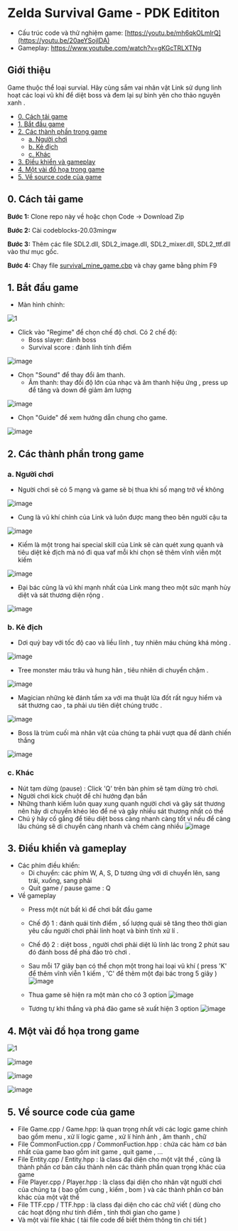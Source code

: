 # Zelda Survival Game - PDK Edititon
- Cấu trúc code và thử nghiệm game: [https://youtu.be/mh6qkOLmlrQ](https://youtu.be/20aeYSojIDA)
- Gameplay: https://www.youtube.com/watch?v=gKGcTRLXTNg

## Giới thiệu 
Game thuộc thể loại survial. Hãy cùng sắm vai nhân vật Link sử dụng linh hoạt các loại vũ khí để diệt boss và đem lại sự bình yên cho thảo nguyên xanh . 

- [0. Cách tải game](#0-cách-tải-game)
- [1. Bắt đầu game](#1-bắt-đầu-game)
- [2. Các thành phần trong game](#2-các-thành-phần-trong-game)
  * [a. Người chơi](#a-người-chơi)
  * [b. Kẻ địch](#b-kẻ-địch)
  * [c. Khác](#c-khác)
- [3. Điều khiển và gameplay](#3-điều-khiển-và-gameplay)
- [4. Một vài đồ họa trong game](#4-một-vài-đồ-họa-trong-game)
- [5. Về source code của game](#5-về-source-code-của-game)

## 0. Cách tải game
**Bước 1:** Clone repo này về hoặc chọn Code -> Download Zip

**Bước 2:** Cài codeblocks-20.03mingw

**Bước 3:** Thêm các file SDL2.dll, SDL2_image.dll, SDL2_mixer.dll, SDL2_ttf.dll vào thư mục gốc.

**Bước 4:** Chạy file [survival_mine_game.cbp](survival_mine_game.cbp) và chạy game bằng phím F9

## 1. Bắt đầu game

- Màn hình chính:

![1](https://github.com/wukong0123/khanhpd-g-m/assets/162539932/5904721d-3661-4423-8422-a7af4f0fab93)

- Click vào "Regime" để chọn chế độ chơi. Có 2 chế độ:
  * Boss slayer: đánh boss
  * Survival score : đánh lính tính điểm

![image](https://github.com/wukong0123/khanhpd-g-m/assets/162539932/238134dc-3160-4b2b-8c09-303dbf35e7d5)

- Chọn "Sound" để thay đổi âm thanh.
  * Âm thanh:  thay đổi độ lớn của nhạc và âm thanh hiệu ứng , press up để tăng và down đề giảm âm lượng 

![image](https://github.com/wukong0123/khanhpd-g-m/assets/162539932/e148302c-256e-49f6-a61f-beb3482a4bf7)

- Chọn "Guide" để xem hướng dẫn chung cho game. 

![image](https://github.com/wukong0123/khanhpd-g-m/assets/162539932/bf0a7b0c-dc4b-4a65-9dd9-ece7e585fd90)

## 2. Các thành phần trong game
### a. Người chơi
- Người chơi sẽ có 5 mạng và game sẽ bị thua khi số mạng trở về không

![image](https://github.com/wukong0123/khanhpd-g-m/assets/162539932/56e9e639-333d-486a-8dbb-43bb3447feda) 

- Cung là vũ khí chính của Link và luôn được mang theo bên người cậu ta
  
![image](https://github.com/wukong0123/khanhpd-g-m/assets/162539932/56e9e639-333d-486a-8dbb-43bb3447feda) 

- Kiếm là một trong hai special skill của Link sẽ càn quét xung quanh và tiêu diệt kẻ địch mà nó đi qua vaf mỗi khi chọn sẽ thêm vĩnh viễn một kiếm
  
![image](https://github.com/wukong0123/khanhpd-g-m/assets/162539932/3e65e4bf-c226-480f-afa2-566718cee718)

- Đại bác cũng là vũ khí mạnh nhất của Link mang theo một sức mạnh hủy diệt và sát thương diện rộng .

![image](https://github.com/wukong0123/khanhpd-g-m/assets/162539932/31c8ffc3-3162-4ec2-8161-1310282cf8ad)

### b. Kẻ địch
- Dơi quỷ bay với tốc độ cao và liều lĩnh , tuy nhiên máu chúng khá mỏng .
  
![image](https://github.com/wukong0123/khanhpd-g-m/assets/162539932/7f1ff829-96bb-4a5e-b046-6000e98cd49c)

- Tree monster máu trâu và hung hãn , tiêu nhiên di chuyển chậm .
  
![image](https://github.com/wukong0123/khanhpd-g-m/assets/162539932/456f3c72-54f3-4604-b364-bd7a879fa68b)

- Magician những kẻ đánh tầm xa với ma thuật lửa đốt rất nguy hiểm và sát thương cao , ta phải ưu tiên diệt chúng trước .
  
 ![image](https://github.com/wukong0123/khanhpd-g-m/assets/162539932/568cdeec-f1e4-4098-9c17-60cf32b4acf4)
 
- Boss là trùm cuối mà nhân vật của chúng ta phải vượt qua để dành chiến thắng

 ![image](https://github.com/wukong0123/khanhpd-g-m/assets/162539932/2cf56073-f61e-47df-9061-e829ccca5986)

### c. Khác

- Nút tạm dừng (pause) : Click 'Q' trên bàn phím sẽ tạm dừng trò chơi. 
- Người chơi kick chuột để chỉ hướng đạn bắn
- Những thanh kiếm luôn quay xung quanh người chơi và gây sát thương nên hãy di chuyển khéo léo để né và gây nhiều sát thương nhất có thể
- Chú ý hãy cố gắng để tiêu diệt boss càng nhanh càng tốt vì nếu để càng lâu chúng sẽ di chuyển càng nhanh và chém càng nhiều 
  ![image](https://github.com/wukong0123/khanhpd-g-m/assets/162539932/55b5ba22-bc85-4e9e-8d96-1901e6822424)

## 3. Điều khiển và gameplay

- Các phím điều khiển:
  * Di chuyển: các phím W, A, S, D tương ứng với di chuyển lên, sang trái, xuống, sang phải
  * Quit game / pause game : Q
- Về gameplay
  * Press một nút bất kì để chơi bắt đầu game 
  * Chế độ 1 : đánh quái tính điểm , số lượng quái sẽ tăng theo thời gian yêu cầu người chơi phải linh hoạt và bình tĩnh xử lí . 
  * Chế độ 2 : diệt boss , người chơi phải diệt lũ lính lác trong 2 phút sau đó đánh boss để phá đảo trò chơi .
    
  * Sau mỗi 17 giây bạn có thể chọn một trong hai loại vũ khí ( press 'K' để thêm vĩnh viễn 1 kiếm , 'C' để thêm một đại bác trong 5 giây )
    ![image](https://github.com/wukong0123/khanhpd-g-m/assets/162539932/83f559cb-ed87-409e-94e2-b35ba519f2b0)

  * Thua game sẽ hiện ra một màn cho có 3 option
    ![image](https://github.com/wukong0123/khanhpd-g-m/assets/162539932/1dd2dc9f-855a-4c9d-923b-314cbc1f119c)

  * Tương tự khi thắng và phá đảo game sẽ xuất hiện 3 option
    ![image](https://github.com/wukong0123/khanhpd-g-m/assets/162539932/17097bd5-fdee-4490-bd12-7a215d0b260a)

## 4. Một vài đồ họa trong game
  ![1](https://github.com/wukong0123/khanhpd-g-m/assets/162539932/5904721d-3661-4423-8422-a7af4f0fab93)

  ![image](https://github.com/wukong0123/khanhpd-g-m/assets/162539932/83f559cb-ed87-409e-94e2-b35ba519f2b0)

  ![image](https://github.com/wukong0123/khanhpd-g-m/assets/162539932/1dd2dc9f-855a-4c9d-923b-314cbc1f119c)

  ![image](https://github.com/wukong0123/khanhpd-g-m/assets/162539932/17097bd5-fdee-4490-bd12-7a215d0b260a)
## 5. Về source code của game
- File Game.cpp / Game.hpp: là quan trọng nhất với các logic game chính bao gồm menu , xử lí logic game , xử lí hình ảnh , âm thanh , chữ 
- File CommonFuction.cpp / CommonFuction.hpp : chứa các hàm cơ bản nhất của game bao gồm init game , quit game , ... 
- File Entity.cpp / Entity.hpp : là class đại diện cho một vật thể , cũng là thành phần cơ bản cấu thành nên các thành phần quan trọng khác của game
- File Player.cpp / Player.hpp : là class đại diện cho nhân vật người chơi của chúng ta ( bao gồm cung , kiếm , bom ) và các thành phần cơ bản khác của một vật thể
- File TTF.cpp / TTF.hpp : là class đại diện cho các chữ viết ( dùng cho các hoạt động như tính điểm , tính thời gian cho game )
- Và một vài file khác ( tải file code để biết thêm thông tin chi tiết )  
